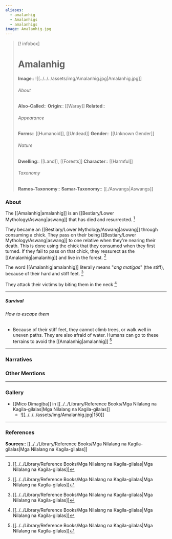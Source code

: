 ```yaml
---
aliases:
  - amalanhig
  - Amalanhigs
  - amalanhigs
image: Amalanhig.jpg
---
```

> [! infobox]
> # Amalanhig
> **Image**:: ![[../../../assets/img/Amalanhig.jpg|Amalanhig.jpg]]
> ###### About
> **Also-Called**:: 
> **Origin**:: [[Waray]]
> **Related**:: 
> ###### Appearance
> **Forms**::  [[Humanoid]], [[Undead]]
> **Gender**:: [[Unknown Gender]]
> ###### Nature
> **Dwelling**:: [[Land]], [[Forests]]
> **Character**:: [[Harmful]]
> ⠀
> ###### Taxonomy
> **Ramos-Taxonomy**:: 
> **Samar-Taxonomy**:: [[./Aswangs|Aswangs]]

### About 
The [[Amalanhig|amalanhig]] is an [[Bestiary/Lower Mythology/Aswang|aswang]] that has died and resurrected. [^1]

They became an [[Bestiary/Lower Mythology/Aswang|aswang]] through consuming a chick. They pass on their being [[Bestiary/Lower Mythology/Aswang|aswang]] to one relative when they're nearing their death. This is done using the chick that they consumed when they first turned. If they fail to pass on that chick, they ressurect as the [[Amalanhig|amalanhig]] and live in the forest. [^1]

The word [[Amalanhig|amalanhig]] literally means "*ang matigas*" (the stiff), because of their hard and stiff feet. [^1]

They attack their victims by biting them in the neck [^1]

---
##### Survival
###### How to escape them
- Because of their stiff feet, they cannot climb trees, or walk well in uneven paths. They are also afraid of water. Humans can go to these terrains to avoid the [[Amalanhig|amalanhig]] [^1]


---
### Narratives


### Other Mentions


---
### Gallery
- [[Mico Dimagiba]] in [[../../Library/Reference Books/Mga Nilalang na Kagila-gilalas|Mga Nilalang na Kagila-gilalas]]
	- ![[../../../assets/img/Amalanhig.jpg|150]]


---
### References
**Sources**:: [[../../Library/Reference Books/Mga Nilalang na Kagila-gilalas|Mga Nilalang na Kagila-gilalas]]

[^1]: [[../../Library/Reference Books/Mga Nilalang na Kagila-gilalas|Mga Nilalang na Kagila-gilalas]]